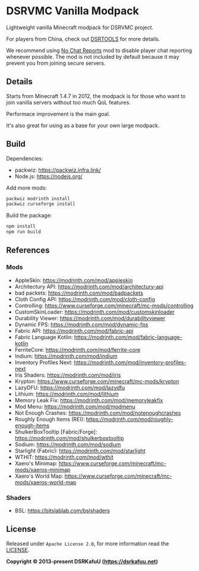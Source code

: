 # DSRVMC Vanilla Modpack

Lightweight vanilla Minecraft modpack for DSRVMC project.

For players from China, check out [DSRTOOLS](https://tools.dsrkafuu.net/minecraft) for more details.

We recommend using [No Chat Reports](https://modrinth.com/mod/no-chat-reports) mod to disable player chat reporting whenever possible. The mod is not included by default because it may prevent you from joining secure servers.

## Details

Starts from Minecraft 1.4.7 in 2012, the modpack is for those who want to join vanilla servers without too much QoL features.

Performace improvement is the main goal.

It's also great for using as a base for your own large modpack.

## Build

Dependencies:

- packwiz: https://packwiz.infra.link/
- Node.js: https://nodejs.org/

Add more mods:

```bash
packwiz modrinth install
packwiz curseforge install
```

Build the package:

```bash
npm install
npm run build
```

## References

### Mods

- AppleSkin: https://modrinth.com/mod/appleskin
- Architectury API: https://modrinth.com/mod/architectury-api
- bad packets: https://modrinth.com/mod/badpackets
- Cloth Config API: https://modrinth.com/mod/cloth-config
- Controlling: https://www.curseforge.com/minecraft/mc-mods/controlling
- CustomSkinLoader: https://modrinth.com/mod/customskinloader
- Durability Viewer: https://modrinth.com/mod/durabilityviewer
- Dynamic FPS: https://modrinth.com/mod/dynamic-fps
- Fabric API: https://modrinth.com/mod/fabric-api
- Fabric Language Kotlin: https://modrinth.com/mod/fabric-language-kotlin
- FerriteCore: https://modrinth.com/mod/ferrite-core
- Indium: https://modrinth.com/mod/indium
- Inventory Profiles Next: https://modrinth.com/mod/inventory-profiles-next
- Iris Shaders: https://modrinth.com/mod/iris
- Krypton: https://www.curseforge.com/minecraft/mc-mods/krypton
- LazyDFU: https://modrinth.com/mod/lazydfu
- Lithium: https://modrinth.com/mod/lithium
- Memory Leak Fix: https://modrinth.com/mod/memoryleakfix
- Mod Menu: https://modrinth.com/mod/modmenu
- Not Enough Crashes: https://modrinth.com/mod/notenoughcrashes
- Roughly Enough Items (REI): https://modrinth.com/mod/roughly-enough-items
- ShulkerBoxTooltip [Fabric/Forge]: https://modrinth.com/mod/shulkerboxtooltip
- Sodium: https://modrinth.com/mod/sodium
- Starlight (Fabric): https://modrinth.com/mod/starlight
- WTHIT: https://modrinth.com/mod/wthit
- Xaero's Minimap: https://www.curseforge.com/minecraft/mc-mods/xaeros-minimap
- Xaero's World Map: https://www.curseforge.com/minecraft/mc-mods/xaeros-world-map

### Shaders

- BSL: https://bitslablab.com/bslshaders

## License

Released under `Apache License 2.0`, for more information read the [LICENSE](https://github.com/dsrkafuu/dsr-vmc/blob/main/LICENSE).

**Copyright © 2013-present DSRKafuU (<https://dsrkafuu.net>)**
